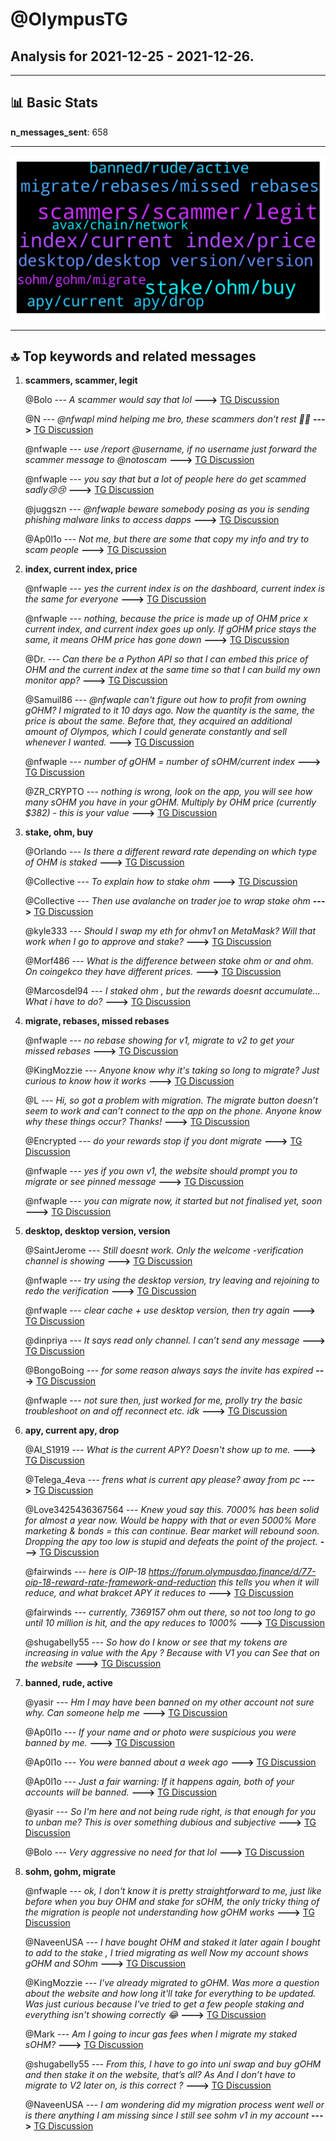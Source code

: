 # **@OlympusTG**
 ## Analysis for **2021-12-25** - **2021-12-26**.

---

## 📊 **Basic Stats**

**n_messages_sent**: 658

---
![wordcloud](OlympusTG_1Days_wordcloud.png)

---


## 🔝 **Top keywords and related messages**

1. **scammers, scammer, legit**

    @Bolo --- *A scammer would say that lol* **--->** [TG Discussion](https://t.me/OlympusTG/133771)

    @N --- *@nfwapl mind helping me bro, these scammers don’t rest 🤣😭* **--->** [TG Discussion](https://t.me/OlympusTG/134668)

    @nfwaple --- *use /report @username, if no username just forward the scammer message to @notoscam* **--->** [TG Discussion](https://t.me/OlympusTG/134006)

    @nfwaple --- *you say that but a lot of people here do get scammed sadly😢😢* **--->** [TG Discussion](https://t.me/OlympusTG/135048)

    @juggszn --- *@nfwaple beware somebody posing as you is sending phishing malware links to access dapps* **--->** [TG Discussion](https://t.me/OlympusTG/134172)

    @Ap0l1o --- *Not me, but there are some that copy my info and try to scam people* **--->** [TG Discussion](https://t.me/OlympusTG/133770)

2. **index, current index, price**

    @nfwaple --- *yes the current index is on the dashboard, current index is the same for everyone* **--->** [TG Discussion](https://t.me/OlympusTG/134952)

    @nfwaple --- *nothing, because the price is made up of OHM price x current index, and current index goes up only. If gOHM price stays the same, it means OHM price has gone down* **--->** [TG Discussion](https://t.me/OlympusTG/134995)

    @Dr. --- *Can there be a Python API so that I can embed this price of OHM and the current index at the same time so that I can build my own monitor app?* **--->** [TG Discussion](https://t.me/OlympusTG/134958)

    @Samuil86 --- *@nfwaple can't figure out how to profit from owning gOHM? I migrated to it 10 days ago. Now the quantity is the same, the price is about the same. Before that, they acquired an additional amount of Olympos, which I could generate constantly and sell whenever I wanted.* **--->** [TG Discussion](https://t.me/OlympusTG/134985)

    @nfwaple --- *number of gOHM = number of sOHM/current index* **--->** [TG Discussion](https://t.me/OlympusTG/134992)

    @ZR_CRYPTO --- *nothing is wrong, look on the app, you will see how many sOHM you have in your gOHM. Multiply by OHM price (currently $382) - this is your value* **--->** [TG Discussion](https://t.me/OlympusTG/135011)

3. **stake, ohm, buy**

    @Orlando --- *Is there a different reward rate depending on which type of OHM is staked* **--->** [TG Discussion](https://t.me/OlympusTG/135066)

    @Collective --- *To explain how to stake ohm* **--->** [TG Discussion](https://t.me/OlympusTG/134107)

    @Collective --- *Then use avalanche on trader joe to wrap stake ohm* **--->** [TG Discussion](https://t.me/OlympusTG/134122)

    @kyle333 --- *Should I swap my eth for ohmv1 on MetaMask? Will that work when I go to approve and stake?* **--->** [TG Discussion](https://t.me/OlympusTG/134695)

    @Morf486 --- *What is the difference between stake ohm or and ohm. On coingekco they have different prices.* **--->** [TG Discussion](https://t.me/OlympusTG/134814)

    @Marcosdel94 --- *I staked ohm , but the rewards doesnt accumulate... What i have to do?* **--->** [TG Discussion](https://t.me/OlympusTG/134651)

4. **migrate, rebases, missed rebases**

    @nfwaple --- *no rebase showing for v1, migrate to v2 to get your missed rebases* **--->** [TG Discussion](https://t.me/OlympusTG/134369)

    @KingMozzie --- *Anyone know why it's taking so long to migrate? Just curious to know how it works* **--->** [TG Discussion](https://t.me/OlympusTG/134785)

    @L --- *Hi, so got a problem with migration. The migrate button doesn’t seem to work and can’t connect to the app on the phone. Anyone know why these things occur? Thanks!* **--->** [TG Discussion](https://t.me/OlympusTG/134269)

    @Encrypted --- *do your rewards stop if you dont migrate* **--->** [TG Discussion](https://t.me/OlympusTG/134568)

    @nfwaple --- *yes if you own v1, the website should prompt you to migrate or see pinned message* **--->** [TG Discussion](https://t.me/OlympusTG/134562)

    @nfwaple --- *you can migrate now, it started but not finalised yet, soon* **--->** [TG Discussion](https://t.me/OlympusTG/134354)

5. **desktop, desktop version, version**

    @SaintJerome --- *Still doesnt work. Only the welcome -verification channel is showing* **--->** [TG Discussion](https://t.me/OlympusTG/134934)

    @nfwaple --- *try using the desktop version, try leaving and rejoining to redo the verification* **--->** [TG Discussion](https://t.me/OlympusTG/134927)

    @nfwaple --- *clear cache + use desktop version, then try again* **--->** [TG Discussion](https://t.me/OlympusTG/134092)

    @dinpriya --- *It says read only channel. I can’t send any message* **--->** [TG Discussion](https://t.me/OlympusTG/134061)

    @BongoBoing --- *for some reason always says the invite has expired* **--->** [TG Discussion](https://t.me/OlympusTG/134681)

    @nfwaple --- *not sure then, just worked for me, prolly try the basic troubleshoot on and off reconnect etc. idk* **--->** [TG Discussion](https://t.me/OlympusTG/134892)

6. **apy, current apy, drop**

    @Al_S1919 --- *What is the current APY? Doesn't show up to me.* **--->** [TG Discussion](https://t.me/OlympusTG/134881)

    @Telega_4eva --- *frens what is current apy please? away from pc* **--->** [TG Discussion](https://t.me/OlympusTG/134616)

    @Love3425436367564 --- *Knew youd say this. 7000% has been solid for almost a year now. Would be happy with that or even 5000%  More marketing & bonds = this can continue.  Bear market will rebound soon.  Dropping the apy too low is stupid and defeats the point of the project.* **--->** [TG Discussion](https://t.me/OlympusTG/133889)

    @fairwinds --- *here is OIP-18 https://forum.olympusdao.finance/d/77-oip-18-reward-rate-framework-and-reduction this tells you when it will reduce, and what brakcet APY it reduces to* **--->** [TG Discussion](https://t.me/OlympusTG/133896)

    @fairwinds --- *currently, 7369157 ohm out there, so not too long to go until 10 million is hit, and the apy reduces to 1000%* **--->** [TG Discussion](https://t.me/OlympusTG/133893)

    @shugabelly55 --- *So how do I know or see that my tokens are increasing in value with the Apy ? Because with V1 you can See that on the website* **--->** [TG Discussion](https://t.me/OlympusTG/134325)

7. **banned, rude, active**

    @yasir --- *Hm I may have been banned on my other account not sure why. Can someone help me* **--->** [TG Discussion](https://t.me/OlympusTG/134408)

    @Ap0l1o --- *If your name and or photo were suspicious you were banned by me.* **--->** [TG Discussion](https://t.me/OlympusTG/134416)

    @Ap0l1o --- *You were banned about a week ago* **--->** [TG Discussion](https://t.me/OlympusTG/134432)

    @Ap0l1o --- *Just a fair warning: If it happens again, both of your accounts will be banned.* **--->** [TG Discussion](https://t.me/OlympusTG/134437)

    @yasir --- *So I'm here and not being rude right, is that enough for you to unban me? This is over something dubious and subjective* **--->** [TG Discussion](https://t.me/OlympusTG/134436)

    @Bolo --- *Very aggressive no need for that lol* **--->** [TG Discussion](https://t.me/OlympusTG/133783)

8. **sohm, gohm, migrate**

    @nfwaple --- *ok, I don't know it is pretty straightforward to me, just like before when you buy OHM and stake for sOHM, the only tricky thing of the migration is people not understanding how gOHM works* **--->** [TG Discussion](https://t.me/OlympusTG/133940)

    @NaveenUSA --- *I have bought OHM and staked it later again I bought to add to the stake , I tried migrating as well Now my account shows gOHM and SOhm* **--->** [TG Discussion](https://t.me/OlympusTG/134319)

    @KingMozzie --- *I've already migrated to gOHM. Was more a question about the website and how long it'll take for everything to be updated. Was just curious because I've tried to get a few people staking and everything isn't showing correctly 😂* **--->** [TG Discussion](https://t.me/OlympusTG/134789)

    @Mark --- *Am I going to incur gas fees when I migrate my staked sOHM?* **--->** [TG Discussion](https://t.me/OlympusTG/135088)

    @shugabelly55 --- *From this, I have to go into uni swap and buy gOHM and then stake it on the website, that’s all? As And I don’t have to migrate to V2 later on, is this correct ?* **--->** [TG Discussion](https://t.me/OlympusTG/134316)

    @NaveenUSA --- *I am wondering did my migration process went well or is there anything I am missing since I still see sohm v1 in my account* **--->** [TG Discussion](https://t.me/OlympusTG/134323)

